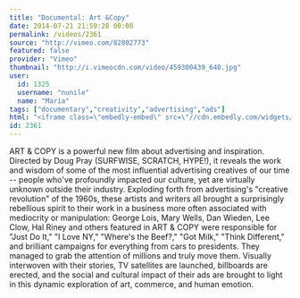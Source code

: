 ```yaml
---
title: "Documental: Art &Copy"
date: 2014-07-21 21:59:28 00:00
permalink: /videos/2361
source: "http://vimeo.com/82802773"
featured: false
provider: "Vimeo"
thumbnail: "http://i.vimeocdn.com/video/459300439_640.jpg"
user:
  id: 1325
  username: "nunile"
  name: "Maria"
tags: ["documentary","creativity","advertising","ads"]
html: "<iframe class=\"embedly-embed\" src=\"//cdn.embedly.com/widgets/media.html?src=http%3A%2F%2Fplayer.vimeo.com%2Fvideo%2F82802773&wmode=transparent&src_secure=1&url=http%3A%2F%2Fvimeo.com%2F82802773&image=http%3A%2F%2Fi.vimeocdn.com%2Fvideo%2F459300439_640.jpg&key=daaebf4d9cdd46779200162d0ca86e20&type=text%2Fhtml&schema=vimeo\" width=\"640\" height=\"328\" scrolling=\"no\" frameborder=\"0\" allowfullscreen></iframe>"
id: 2361
---
```


ART & COPY is a powerful new film about advertising and inspiration. Directed by Doug Pray (SURFWISE, SCRATCH, HYPE!), it reveals the work and wisdom of some of the most influential advertising creatives of our time -- people who've profoundly impacted our culture, yet are virtually unknown outside their industry. Exploding forth from advertising's "creative revolution" of the 1960s, these artists and writers all brought a surprisingly rebellious spirit to their work in a business more often associated with mediocrity or manipulation: George Lois, Mary Wells, Dan Wieden, Lee Clow, Hal Riney and others featured in ART & COPY were responsible for "Just Do It," "I Love NY," "Where's the Beef?," "Got Milk," "Think Different," and brilliant campaigns for everything from cars to presidents. They managed to grab the attention of millions and truly move them. Visually interwoven with their stories, TV satellites are launched, billboards are erected, and the social and cultural impact of their ads are brought to light in this dynamic exploration of art, commerce, and human emotion.